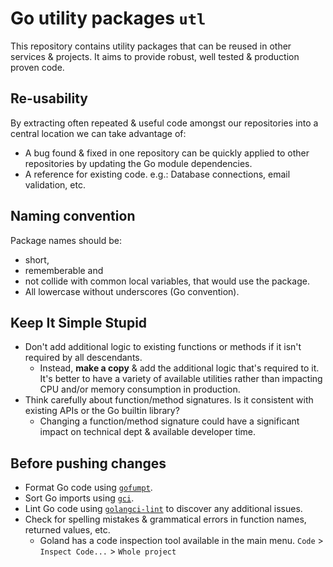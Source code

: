 # Go utility packages `utl`
This repository contains utility packages that can be reused in other services & projects. It aims to provide robust, well tested & production proven code.

## Re-usability
By extracting often repeated & useful code amongst our repositories into a central location we can take advantage of:
* A bug found & fixed in one repository can be quickly applied to other repositories by updating the Go module dependencies.
* A reference for existing code. e.g.: Database connections, email validation, etc.

## Naming convention
Package names should be:
* short,
* rememberable and
* not collide with common local variables, that would use the package.
* All lowercase without underscores (Go convention).

## Keep It Simple Stupid
* Don't add additional logic to existing functions or methods if it isn't required by all descendants.
  * Instead, **make a copy** & add the additional logic that's required to it. It's better to have a variety of available utilities rather than impacting CPU and/or memory consumption in production.
* Think carefully about function/method signatures. Is it consistent with existing APIs or the Go builtin library?
  * Changing a function/method signature could have a significant impact on technical dept & available developer time.


## Before pushing changes
* Format Go code using [`gofumpt`](https://github.com/mvdan/gofumpt).
* Sort Go imports using [`gci`](https://github.com/daixiang0/gci).
* Lint Go code using [`golangci-lint`](https://github.com/golangci/golangci-lint) to discover any additional issues.
* Check for spelling mistakes & grammatical errors in function names, returned values, etc.
  * Goland has a code inspection tool available in the main menu. `Code` > `Inspect Code...` > `Whole project`
